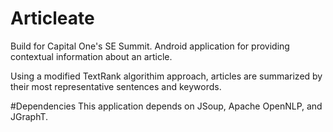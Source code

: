 # Articleate
Build for Capital One's SE Summit. Android application for providing contextual information about an article. 

Using a modified TextRank algorithim approach, articles are summarized by their most representative sentences and keywords.

#Dependencies
This application depends on JSoup, Apache OpenNLP, and JGraphT.
